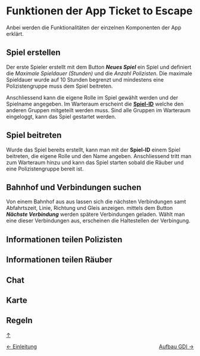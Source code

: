# Funktionen der App Ticket to Escape

Anbei werden die Funktionalitäten der einzelnen Komponenten der App erklärt. 

## Spiel erstellen 
Der erste Spieler erstellt mit dem Button ***Neues Spiel*** ein Spiel und definiert die *Maximale Spieldauer (Stunden)* und die *Anzahl Polizisten*. Die maximale Spieldauer wurde auf 10 Stunden begrenzt und mindestens eine Polizistengruppe muss dem Spiel beitreten. 

Anschliessend kann die eigene Rolle im Spiel gewählt werden und der Spielname angegeben. Im Warteraum erscheint die **[Spiel-ID](#spiel-id)** welche den anderen Gruppen mitgeteilt werden muss. Sind alle Gruppen im Warteraum eingeloggt, kann das Spiel gestartet werden. 

## Spiel beitreten 
Wurde das Spiel bereits erstellt, kann man mit der <a name="spiel-id"></a>
**Spiel-ID** einem Spiel beitreten, die eigene Rolle und den Name angeben. Anschliessend tritt man zum Warteraum hinzu und kann das Spiel starten sobald die Räuber und eine Polizistengruppe bereit ist. 

## Bahnhof und Verbindungen suchen 
Von einem Bahnhof aus aus lassen sich die nächsten Verbindungen samt Abfahrtszeit, Linie, Richtung und Gleis anzeigen. mittels  dem Button ***Nächste Verbindung*** werden spätere Verbindungen geladen. Wählt man eine dieser Verbindungen aus, erscheinen die Haltestellen der Verbingung. 

## Informationen teilen Polizisten 

## Informationen teilen Räuber

## Chat

## Karte

## Regeln 

[↑](#top)


<div style="display: flex; justify-content: space-between;">
  <div>
    <a href="einleitung.html">← Einleitung</a>
  </div>
  <div>
    <a href="aufbauGDI.html">Aufbau GDI →</a>
  </div>
</div>